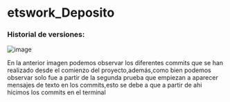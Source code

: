 # etswork_Deposito
### Historial de versiones:
![image](https://github.com/Ekret/etswork_Deposito/assets/93188954/1155fedd-6064-4768-834b-8e292c29cf32)

En la anterior imagen podemos observar los diferentes commits que se han realizado desde el comienzo del proyecto,además,como bien podemos observar solo fue a partir de la segunda prueba que empiezan a aparecer mensajes de texto en los commits,esto se debe a que a partir de ahi hicimos los commits en el terminal
